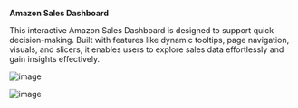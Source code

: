 **Amazon Sales Dashboard**

This interactive Amazon Sales Dashboard is designed to support quick decision-making. Built with features like dynamic tooltips, page navigation, visuals, and slicers, it enables users to explore sales data effortlessly and gain insights effectively.


![image](https://github.com/user-attachments/assets/3a353bbd-0d38-4b0a-b368-d60e71c1c987)






![image](https://github.com/user-attachments/assets/0acb6662-ffdb-47a6-b1da-11815020c9c5)


